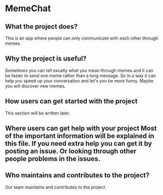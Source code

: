 # MemeChat
<h2>What the project does?</h2>
This is an app where people can only communicate with each other through memes.
<h2>Why the project is useful?</h2>
Sometimes you can tell excatly what you mean through memes and it can be faster to send one meme rather than a long message. So in a way it can help you speed up your conversation and let's you be more funny. Maybe you will discover new memes.
<h2>How users can get started with the project</h2>
This section will be written later.
<h2>Where users can get help with your project</b>
Most of the important information will be explained in this file. If you need extra help you can get it by posting an issue. Or looking through other people problems in the issues.
<h2>Who maintains and contributes to the project?</h2>
Our team maintains and contributes to the project.

